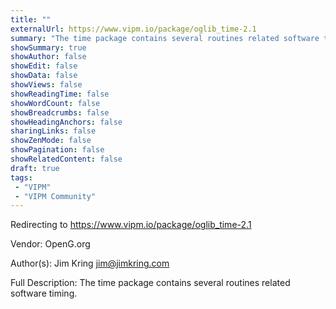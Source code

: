 ```yaml
---
title: ""
externalUrl: https://www.vipm.io/package/oglib_time-2.1
summary: "The time package contains several routines related software timing.."
showSummary: true
showAuthor: false
showEdit: false
showData: false
showViews: false
showReadingTime: false
showWordCount: false
showBreadcrumbs: false
showHeadingAnchors: false
sharingLinks: false
showZenMode: false
showPagination: false
showRelatedContent: false
draft: true
tags:
 - "VIPM"
 - "VIPM Community"
---
```


Redirecting to https://www.vipm.io/package/oglib_time-2.1

Vendor: OpenG.org

Author(s): Jim Kring <jim@jimkring.com>
 
Full Description:
The time package contains several routines related software timing.